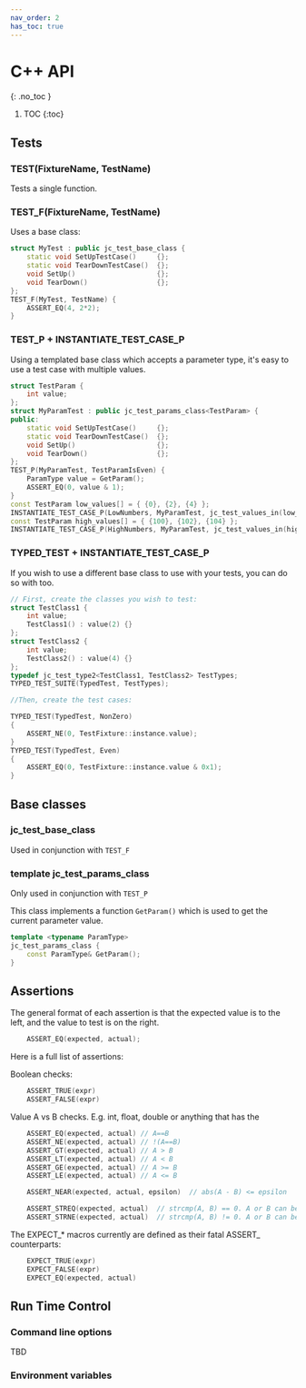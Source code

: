 ```yaml
---
nav_order: 2
has_toc: true
---
```


# C++ API
{: .no_toc }

1. TOC
{:toc}

## Tests

### TEST(FixtureName, TestName)

Tests a single function.

### TEST_F(FixtureName, TestName)

Uses a base class:

```c++
struct MyTest : public jc_test_base_class {
    static void SetUpTestCase()     {};
    static void TearDownTestCase()  {};
    void SetUp()                    {};
    void TearDown()                 {};
};
TEST_F(MyTest, TestName) {
    ASSERT_EQ(4, 2*2);
}
```

### TEST_P + INSTANTIATE_TEST_CASE_P

Using a templated base class which accepts a parameter type,
it's easy to use a test case with multiple values.

```c++
struct TestParam {
    int value;
};
struct MyParamTest : public jc_test_params_class<TestParam> {
public:
    static void SetUpTestCase()     {};
    static void TearDownTestCase()  {};
    void SetUp()                    {};
    void TearDown()                 {};
};
TEST_P(MyParamTest, TestParamIsEven) {
    ParamType value = GetParam();
    ASSERT_EQ(0, value & 1);
}
const TestParam low_values[] = { {0}, {2}, {4} };
INSTANTIATE_TEST_CASE_P(LowNumbers, MyParamTest, jc_test_values_in(low_values));
const TestParam high_values[] = { {100}, {102}, {104} };
INSTANTIATE_TEST_CASE_P(HighNumbers, MyParamTest, jc_test_values_in(high_values));
```

### TYPED_TEST + INSTANTIATE_TEST_CASE_P

If you wish to use a different base class to use with your tests, you can do so with too.


```c++
// First, create the classes you wish to test:
struct TestClass1 {
    int value;
    TestClass1() : value(2) {}
};
struct TestClass2 {
    int value;
    TestClass2() : value(4) {}
};
typedef jc_test_type2<TestClass1, TestClass2> TestTypes;
TYPED_TEST_SUITE(TypedTest, TestTypes);

//Then, create the test cases:

TYPED_TEST(TypedTest, NonZero)
{
    ASSERT_NE(0, TestFixture::instance.value);
}
TYPED_TEST(TypedTest, Even)
{
    ASSERT_EQ(0, TestFixture::instance.value & 0x1);
}
```

## Base classes

### jc_test_base_class

Used in conjunction with `TEST_F`

### template <typename ParamType> jc_test_params_class<ParamType>

Only used in conjunction with `TEST_P`

This class implements a function `GetParam()` which is used to get the current parameter value.


```c++
template <typename ParamType>
jc_test_params_class {
    const ParamType& GetParam();
}
```

## Assertions

The general format of each assertion is that the expected value is to the left,
and the value to test is on the right.

```c++
    ASSERT_EQ(expected, actual);
```

Here is a full list of assertions:

Boolean checks:

```c++
    ASSERT_TRUE(expr)
    ASSERT_FALSE(expr)
```

Value A vs B checks. E.g. int, float, double or anything that has the 

```c++
    ASSERT_EQ(expected, actual) // A==B
    ASSERT_NE(expected, actual) // !(A==B)
    ASSERT_GT(expected, actual) // A > B
    ASSERT_LT(expected, actual) // A < B
    ASSERT_GE(expected, actual) // A >= B
    ASSERT_LE(expected, actual) // A <= B

    ASSERT_NEAR(expected, actual, epsilon)  // abs(A - B) <= epsilon

    ASSERT_STREQ(expected, actual)  // strcmp(A, B) == 0. A or B can be 0.
    ASSERT_STRNE(expected, actual)  // strcmp(A, B) != 0. A or B can be 0.
```

The EXPECT_* macros currently are defined as their fatal ASSERT_ counterparts:

```c++
    EXPECT_TRUE(expr)
    EXPECT_FALSE(expr)
    EXPECT_EQ(expected, actual)
```

## Run Time Control

### Command line options

TBD

### Environment variables


